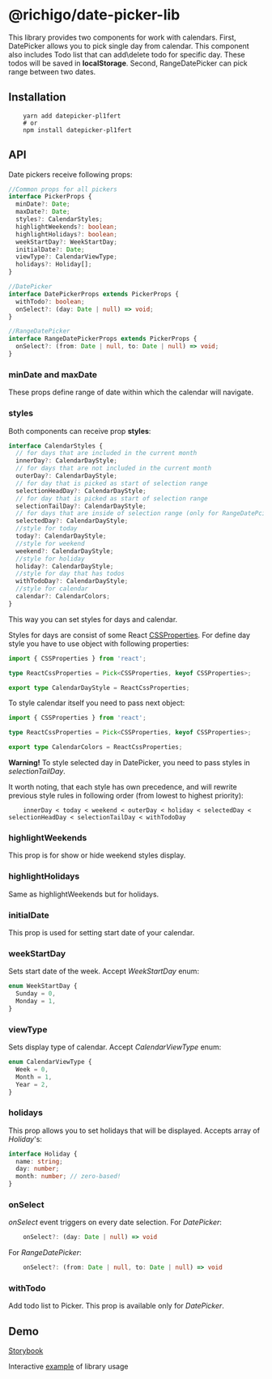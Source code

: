 # @richigo/date-picker-lib

This library provides two components for work with calendars.
First, DatePicker allows you to pick single day from calendar. This component also includes Todo list that can add\delete todo for specific day. These todos will be saved in **localStorage**.
Second, RangeDatePicker can pick range between two dates.

## Installation

```
    yarn add datepicker-pl1fert
    # or
    npm install datepicker-pl1fert
```

## API

Date pickers receive following props:

```ts
//Common props for all pickers
interface PickerProps {
  minDate?: Date;
  maxDate?: Date;
  styles?: CalendarStyles;
  highlightWeekends?: boolean;
  highlightHolidays?: boolean;
  weekStartDay?: WeekStartDay;
  initialDate?: Date;
  viewType?: CalendarViewType;
  holidays?: Holiday[];
}

//DatePicker
interface DatePickerProps extends PickerProps {
  withTodo?: boolean;
  onSelect?: (day: Date | null) => void;
}

//RangeDatePicker
interface RangeDatePickerProps extends PickerProps {
  onSelect?: (from: Date | null, to: Date | null) => void;
}
```

### minDate and maxDate

These props define range of date within which the calendar will navigate.

### styles

Both components can receive prop **styles**:

```ts
interface CalendarStyles {
  // for days that are included in the current month
  innerDay?: CalendarDayStyle;
  // for days that are not included in the current month
  outerDay?: CalendarDayStyle;
  // for day that is picked as start of selection range
  selectionHeadDay?: CalendarDayStyle;
  // for day that is picked as start of selection range
  selectionTailDay?: CalendarDayStyle;
  // for days that are inside of selection range (only for RangeDatePciker)
  selectedDay?: CalendarDayStyle;
  //style for today
  today?: CalendarDayStyle;
  //style for weekend
  weekend?: CalendarDayStyle;
  //style for holiday
  holiday?: CalendarDayStyle;
  //style for day that has todos
  withTodoDay?: CalendarDayStyle;
  //style for calendar
  calendar?: CalendarColors;
}
```

This way you can set styles for days and calendar.

Styles for days are consist of some React [CSSProperties](https://use-form.netlify.app/interfaces/_node_modules__types_react_index_d_.react.cssproperties.html).
For define day style you have to use object with following properties:

```ts
import { CSSProperties } from 'react';

type ReactCssProperties = Pick<CSSProperties, keyof CSSProperties>;

export type CalendarDayStyle = ReactCssProperties;
```

To style calendar itself you need to pass next object:

```ts
import { CSSProperties } from 'react';

type ReactCssProperties = Pick<CSSProperties, keyof CSSProperties>;

export type CalendarColors = ReactCssProperties;
```

**Warning!** To style selected day in DatePicker, you need to pass styles in _selectionTailDay_.

It worth noting, that each style has own precedence, and will rewrite previous style rules in following order (from lowest to highest priority):

```
    innerDay < today < weekend < outerDay < holiday < selectedDay < selectionHeadDay < selectionTailDay < withTodoDay
```

### highlightWeekends

This prop is for show or hide weekend styles display.

### highlightHolidays

Same as highlightWeekends but for holidays.

### initialDate

This prop is used for setting start date of your calendar.

### weekStartDay

Sets start date of the week.
Accept _WeekStartDay_ enum:

```ts
enum WeekStartDay {
  Sunday = 0,
  Monday = 1,
}
```

### viewType

Sets display type of calendar.
Accept _CalendarViewType_ enum:

```ts
enum CalendarViewType {
  Week = 0,
  Month = 1,
  Year = 2,
}
```

### holidays

This prop allows you to set holidays that will be displayed.
Accepts array of _Holiday_'s:

```ts
interface Holiday {
  name: string;
  day: number;
  month: number; // zero-based!
}
```

### onSelect

_onSelect_ event triggers on every date selection.
For _DatePicker_:

```ts
    onSelect?: (day: Date | null) => void
```

For _RangeDatePicker_:

```ts
    onSelect?: (from: Date | null, to: Date | null) => void
```

### withTodo

Add todo list to Picker. This prop is available only for _DatePicker_.

## Demo

[Storybook](https://65019ce0724191e4f55baf61-npduvbicgv.chromatic.com)

Interactive [example](https://ssh0le.github.io/date-picker-demo/) of library usage
